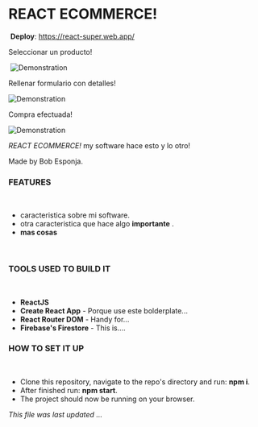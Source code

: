 # REACT ECOMMERCE!
​
**Deploy**: https://react-super.web.app/


Seleccionar un producto!

​
![Demonstration](https://media.giphy.com/media/91G267ggmorApOPMp7/giphy.gif?cid=790b76119a10547b4168e0a51bca34d8e319bd506c691e2d&rid=giphy.gif&ct=g)


Rellenar formulario con detalles!

![Demonstration](https://media.giphy.com/media/EDsQNXrRUj8kOw5tSl/giphy.gif?cid=790b76113ce8f82437f091b672158c27d31c795d73258ef6&rid=giphy.gif&ct=g)


Compra efectuada!

![Demonstration](https://media.giphy.com/media/vr7eXy7y3Ieqk1xBot/giphy.gif?cid=790b7611bddae6a54ceefe77ab8e4a936e469b3e192112c8&rid=giphy.gif&ct=g)
​

*REACT ECOMMERCE!* my software hace esto y lo otro!
​

Made by Bob Esponja.
​
### FEATURES
​
- caracteristica sobre mi software.
- otra caracteristica que hace algo **importante** .
- **mas cosas**

​
### TOOLS USED TO BUILD IT 
​
- **ReactJS**
- **Create React App** - Porque use este bolderplate...
- **React Router DOM** - Handy for...
- **Firebase's Firestore** - This is....
​
### HOW TO SET IT UP
​
- Clone this repository, navigate to the repo's directory and run: **npm i**.
- After finished run: **npm start**.
- The project should now be running on your browser.

*This file was last updated ...*